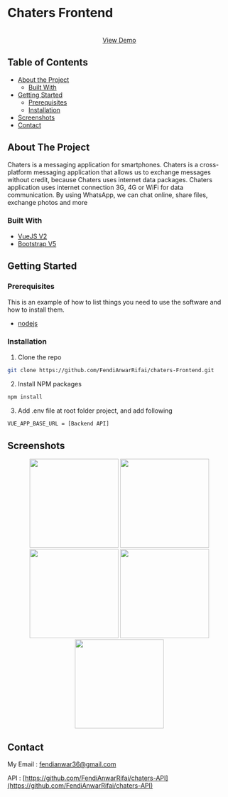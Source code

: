 <!--
*** Thanks for checking out this README Template. If you have a suggestion that would
*** make this better, please fork the repo and create a pull request or simply open
*** an issue with the tag "enhancement".
*** Thanks again! Now go create something AMAZING! :D
-->


<br />

# Chaters Frontend

<p align="center">

  <p align="center">
    <br />
    <a href="https://chaters.netlify.app">View Demo</a>
  </p>
</p>



<!-- TABLE OF CONTENTS -->
## Table of Contents

* [About the Project](#about-the-project)
  * [Built With](#built-with)
* [Getting Started](#getting-started)
  * [Prerequisites](#prerequisites)
  * [Installation](#installation)
* [Screenshots](#screenshots)
* [Contact](#contact)



<!-- ABOUT THE PROJECT -->
## About The Project


Chaters is a messaging application for smartphones. Chaters is a cross-platform messaging application that allows us to exchange messages without credit, because Chaters uses internet data packages. Chaters application uses internet connection 3G, 4G or WiFi for data communication. By using WhatsApp, we can chat online, share files, exchange photos and more

### Built With

* [VueJS V2](https://vuejs.org/v2/guide/)
* [Bootstrap V5](https://getbootstrap.com/docs/5.0/getting-started/introduction/)


<!-- GETTING STARTED -->
## Getting Started

### Prerequisites

This is an example of how to list things you need to use the software and how to install them.

* [nodejs](https://nodejs.org/en/download/)

### Installation

1. Clone the repo
```sh
git clone https://github.com/FendiAnwarRifai/chaters-Frontend.git
```
2. Install NPM packages
```sh
npm install
```
3. Add .env file at root folder project, and add following
```sh
VUE_APP_BASE_URL = [Backend API]
```



<!-- ROADMAP -->
## Screenshots

<p align='center'>
  <span>
      <image width="200" src='./screenshots/login.PNG' />
      <image width="200" src='./screenshots/register.PNG' />
      <image width="200" src='./screenshots/my-profile.PNG' />
      <image width="200" src='./screenshots/chat-friend.PNG' />
      <image width="200" src='./screenshots/info-friend.PNG' />


<!-- CONTACT -->
## Contact

My Email : fendianwar36@gmail.com

API : [https://github.com/FendiAnwarRifai/chaters-API](https://github.com/FendiAnwarRifai/chaters-API)

